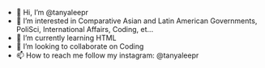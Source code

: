 - 👋 Hi, I’m @tanyaleepr
- 👀 I’m interested in Comparative Asian and Latin American Governments, PoliSci, International Affairs, Coding, et...
- 🌱 I’m currently learning HTML
- 💞️ I’m looking to collaborate on Coding
- 📫 How to reach me follow my instagram: @tanyaleepr

<!---
tanyaleepr/tanyaleepr is a ✨ special ✨ repository because its `README.md` (this file) appears on your GitHub profile.
You can click the Preview link to take a look at your changes.
--->
